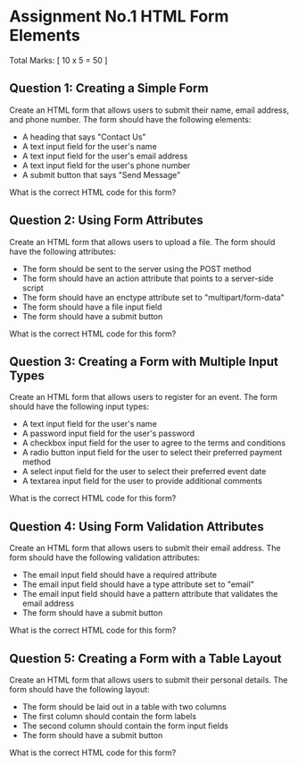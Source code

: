 # Assignment No.1 HTML Form Elements

Total Marks: [ 10 x 5 = 50 ]

## Question 1: Creating a Simple Form
Create an HTML form that allows users to submit their name, email address, and phone number. The form should have the following elements:

- A heading that says "Contact Us"
- A text input field for the user's name
- A text input field for the user's email address
- A text input field for the user's phone number
- A submit button that says "Send Message"

What is the correct HTML code for this form?

## Question 2: Using Form Attributes
Create an HTML form that allows users to upload a file. The form should have the following attributes:

- The form should be sent to the server using the POST method
- The form should have an action attribute that points to a server-side script
- The form should have an enctype attribute set to "multipart/form-data"
- The form should have a file input field
- The form should have a submit button

What is the correct HTML code for this form?

## Question 3: Creating a Form with Multiple Input Types
Create an HTML form that allows users to register for an event. The form should have the following input types:

- A text input field for the user's name
- A password input field for the user's password
- A checkbox input field for the user to agree to the terms and conditions
- A radio button input field for the user to select their preferred payment method
- A select input field for the user to select their preferred event date
- A textarea input field for the user to provide additional comments

What is the correct HTML code for this form?

## Question 4: Using Form Validation Attributes
Create an HTML form that allows users to submit their email address. The form should have the following validation attributes:

- The email input field should have a required attribute
- The email input field should have a type attribute set to "email"
- The email input field should have a pattern attribute that validates the email address
- The form should have a submit button

What is the correct HTML code for this form?

## Question 5: Creating a Form with a Table Layout
Create an HTML form that allows users to submit their personal details. The form should have the following layout:

- The form should be laid out in a table with two columns
- The first column should contain the form labels
- The second column should contain the form input fields
- The form should have a submit button

What is the correct HTML code for this form?

